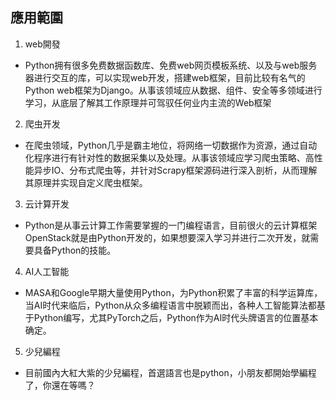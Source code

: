 ## 應用範圍
1. web開發
- Python拥有很多免费数据函数库、免费web网页模板系统、以及与web服务器进行交互的库，可以实现web开发，搭建web框架，目前比较有名气的Python web框架为Django。从事该领域应从数据、组件、安全等多领域进行学习，从底层了解其工作原理并可驾驭任何业内主流的Web框架

2. 爬虫开发

- 在爬虫领域，Python几乎是霸主地位，将网络一切数据作为资源，通过自动化程序进行有针对性的数据采集以及处理。从事该领域应学习爬虫策略、高性能异步IO、分布式爬虫等，并针对Scrapy框架源码进行深入剖析，从而理解其原理并实现自定义爬虫框架。

3. 云计算开发

- Python是从事云计算工作需要掌握的一门编程语言，目前很火的云计算框架OpenStack就是由Python开发的，如果想要深入学习并进行二次开发，就需要具备Python的技能。

4. AI人工智能
- MASA和Google早期大量使用Python，为Python积累了丰富的科学运算库，当AI时代来临后，Python从众多编程语言中脱颖而出，各种人工智能算法都基于Python编写，尤其PyTorch之后，Python作为AI时代头牌语言的位置基本确定。

5. 少兒編程

- 目前國內大紅大紫的少兒編程，首選語言也是python，小朋友都開始學編程了，你還在等嗎？